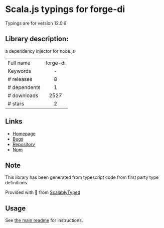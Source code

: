 
# Scala.js typings for forge-di

Typings are for version 12.0.6

## Library description:
a dependency injector for node.js

|                    |                 |
| ------------------ | :-------------: |
| Full name          | forge-di |
| Keywords           | - |
| # releases         | 8 |
| # dependents       | 1 |
| # downloads        | 2527 |
| # stars            | 2 |

## Links
- [Homepage](https://github.com/nkohari/forge#readme)
- [Bugs](https://github.com/nkohari/forge/issues)
- [Repository](https://github.com/nkohari/forge)
- [Npm](https://www.npmjs.com/package/forge-di)
    


## Note
This library has been generated from typescript code from first party type definitions.

Provided with :purple_heart: from [ScalablyTyped](https://github.com/oyvindberg/ScalablyTyped)

## Usage
See [the main readme](../../readme.md) for instructions.


